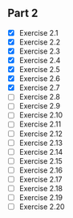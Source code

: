 ## Part 2

- [x] Exercise 2.1
- [x] Exercise 2.2
- [x] Exercise 2.3
- [x] Exercise 2.4
- [x] Exercise 2.5
- [x] Exercise 2.6
- [x] Exercise 2.7
- [ ] Exercise 2.8
- [ ] Exercise 2.9
- [ ] Exercise 2.10
- [ ] Exercise 2.11
- [ ] Exercise 2.12
- [ ] Exercise 2.13
- [ ] Exercise 2.14
- [ ] Exercise 2.15
- [ ] Exercise 2.16
- [ ] Exercise 2.17
- [ ] Exercise 2.18
- [ ] Exercise 2.19
- [ ] Exercise 2.20